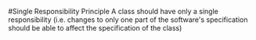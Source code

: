 #Single Responsibility Principle
A class should have only a single responsibility (i.e. changes to only one part of the software's specification should be able to affect the specification of the class)

